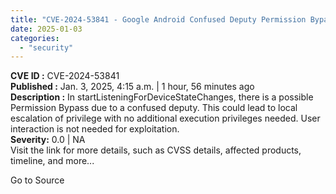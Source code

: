 ```yaml
---
title: "CVE-2024-53841 - Google Android Confused Deputy Permission Bypass Vulnerability"
date: 2025-01-03
categories: 
  - "security"
---
```


**CVE ID :** CVE-2024-53841  
**Published :** Jan. 3, 2025, 4:15 a.m. | 1 hour, 56 minutes ago  
**Description :** In startListeningForDeviceStateChanges, there is a possible Permission Bypass due to a confused deputy. This could lead to local escalation of privilege with no additional execution privileges needed. User interaction is not needed for exploitation.  
**Severity:** 0.0 | NA  
Visit the link for more details, such as CVSS details, affected products, timeline, and more...

Go to Source
